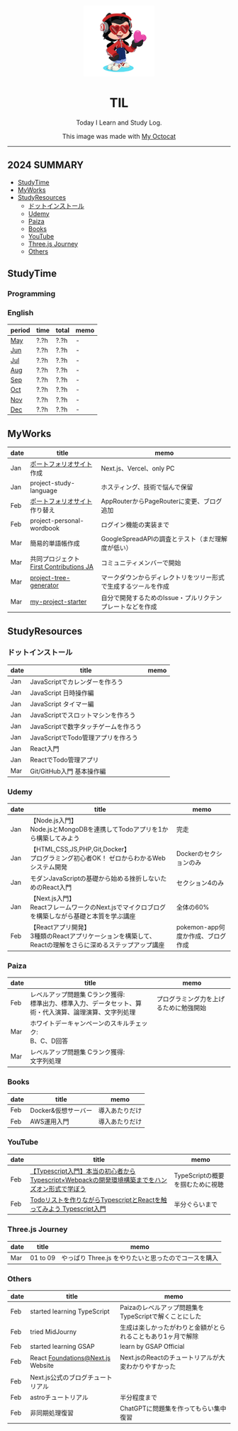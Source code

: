 <div align="center">

<img width="160" src="assets/octcat.png" alt="TIL" />

# TIL 
Today I Learn and Study Log.

This image was made with [My Octocat](https://myoctocat.com/)
</div>

---

## 2024 SUMMARY

- [StudyTime](https://github.com/pss-aileen/TIL?tab=readme-ov-file#studytime)
- [MyWorks](https://github.com/pss-aileen/TIL?tab=readme-ov-file#myworks)
- [StudyResources](https://github.com/pss-aileen/TIL?tab=readme-ov-file#studyresources)
  - [ドットインストール](https://github.com/pss-aileen/TIL?tab=readme-ov-file#ドットインストール)
  - [Udemy](https://github.com/pss-aileen/TIL?tab=readme-ov-file#udemy)
  - [Paiza](https://github.com/pss-aileen/TIL?tab=readme-ov-file#paiza)
  - [Books](https://github.com/pss-aileen/TIL?tab=readme-ov-file#books)
  - [YouTube](https://github.com/pss-aileen/TIL?tab=readme-ov-file#youtube)
  - [Three.js Journey](https://github.com/pss-aileen/TIL?tab=readme-ov-file#threejs-journey)
  - [Others](https://github.com/pss-aileen/TIL?tab=readme-ov-file#others)


## StudyTime

### Programming


### English
| period | time | total | memo |
|---|---|---|---|
| [May](https://github.com/pss-aileen/TIL/blob/main/2024/04_May.md) | ?.?h | ?.?h | - |
| [Jun]() | ?.?h | ?.?h | - |
| [Jul]() | ?.?h | ?.?h | - |
| [Aug]() | ?.?h | ?.?h | - |
| [Sep]() | ?.?h | ?.?h | - |
| [Oct]() | ?.?h | ?.?h | - |
| [Nov]() | ?.?h | ?.?h | - |
| [Dec]() | ?.?h | ?.?h | - |


## MyWorks
| date | title | memo |
|---|---|---|
| Jan | [ポートフォリオサイト](https://aileen-alpha.vercel.app/)作成 | Next.js、Vercel、only PC |
| Jan | project-study-language | ホスティング、技術で悩んで保留 |
| Feb | [ポートフォリオサイト](https://aileen-alpha.vercel.app/)作り替え | AppRouterからPageRouterに変更、ブログ追加 |
| Feb | project-personal-wordbook | ログイン機能の実装まで |
| Mar | 簡易的単語帳作成 | GoogleSpreadAPIの調査とテスト（まだ理解度が低い） |
| Mar | 共同プロジェクト<br>[First Contributions JA](https://github.com/first-contributions-ja/first-contributions-ja.github.io) | コミュニティメンバーで開始 |
| Mar | [project-tree-generator](https://github.com/pss-aileen/project-tree-generator) | マークダウンからディレクトリをツリー形式で生成するツールを作成 |
| Mar | [my-project-starter](https://github.com/pss-aileen/my-project-starter) | 自分で開発するためのIssue・プルリクテンプレートなどを作成 |


## StudyResources

### ドットインストール

| date | title | memo |
|---|---|---|
| Jan | JavaScriptでカレンダーを作ろう |   |
| Jan  | JavaScript 日時操作編 |   |
| Jan | JavaScript タイマー編 |   |
| Jan | JavaScriptでスロットマシンを作ろう  |   |
| Jan |  JavaScriptで数字タッチゲームを作ろう |   |
| Jan | JavaScriptでTodo管理アプリを作ろう  |   |
| Jan | React入門 |   |
| Jan | ReactでTodo管理アプリ |   |
| Mar |  Git/GitHub入門 基本操作編 |   |


### Udemy
| date | title | memo |
|---|---|---|
| Jan  | 【Node.js入門】<br>Node.jsとMongoDBを連携してTodoアプリを1から構築してみよう | 完走 |
| Jan  | 【HTML,CSS,JS,PHP,Git,Docker】<br>プログラミング初心者OK！ ゼロからわかるWebシステム開発 | Dockerのセクションのみ |
| Jan  | モダンJavaScriptの基礎から始める挫折しないためのReact入門 | セクション4のみ |
| Jan  | 【Next.js入門】<br>ReactフレームワークのNext.jsでマイクロブログを構築しながら基礎と本質を学ぶ講座 | 全体の60% |
| Feb  | 【Reactアプリ開発】<br>3種類のReactアプリケーションを構築して、Reactの理解をさらに深めるステップアップ講座 | pokemon-app何度か作成、ブログ作成 |


### Paiza
| date | title | memo |
|---|---|---|
| Feb | レベルアップ問題集 Cランク獲得: <br>標準出力、標準入力、データセット、算術・代入演算、論理演算、文字列処理 | プログラミング力を上げるために勉強開始 |
| Mar | ホワイトデーキャンペーンのスキルチェック: <br>B、C、D回答 |   |
| Mar | レベルアップ問題集 Cランク獲得: <br>文字列処理 |   |


### Books
| date | title | memo |
|---|---|---|
| Feb | Docker&仮想サーバー | 導入あたりだけ |
| Feb | AWS運用入門 | 導入あたりだけ |


### YouTube
| date | title | memo |
|---|---|---|
| Feb | [【Typescript入門】本当の初心者からTypescript×Webpackの開発環境構築までをハンズオン形式で学ぼう](https://www.youtube.com/watch?v=ECc1EXnx7VQ) | TypeScriptの概要を掴むために視聴 |
| Feb | [Todoリストを作りながらTypescriptとReactを触ってみよう Typescript入門](https://www.youtube.com/watch?v=ANcopd8Bmao&t=29s) | 半分ぐらいまで |


### Three.js Journey
| date | title | memo |
|---|---|---|
| Mar | 01 to 09 | やっぱり Three.js をやりたいと思ったのでコースを購入 |


### Others
| date | title | memo |
|---|---|---|
| Feb | started learning TypeScript | Paizaのレベルアップ問題集をTypeScriptで解くことにした |
| Feb | tried MidJourny | 生成は楽しかったがわりと金額がとられることもあり1ヶ月で解除 |
| Feb | started learning GSAP | learn by GSAP Official |
| Feb | React Foundations@Next.js Website | Next.jsのReactのチュートリアルが大変わかりやすかった |
| Feb | Next.js公式のブログチュートリアル |   |
| Feb | astroチュートリアル | 半分程度まで |
| Feb | 非同期処理復習 | ChatGPTに問題集を作ってもらい集中復習 |
